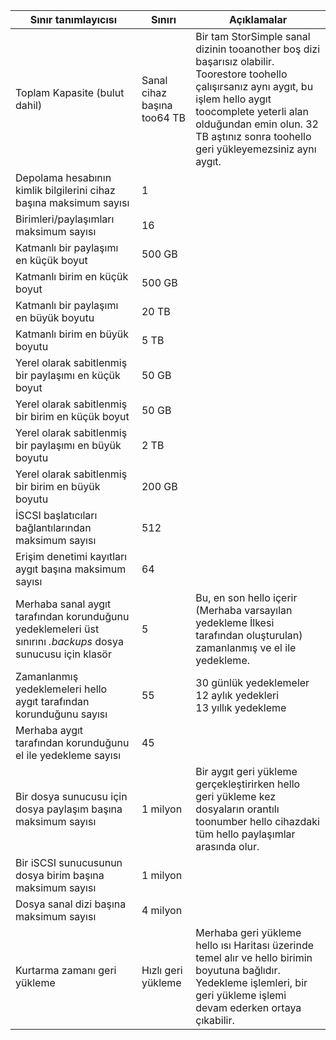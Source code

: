 

| **Sınır tanımlayıcısı** | **Sınırı** | **Açıklamalar** |
| --- | --- | --- |
| Toplam Kapasite (bulut dahil) |Sanal cihaz başına too64 TB |Bir tam StorSimple sanal dizinin tooanother boş dizi başarısız olabilir. Toorestore toohello çalışırsanız aynı aygıt, bu işlem hello aygıt toocomplete yeterli alan olduğundan emin olun. 32 TB aştınız sonra toohello geri yükleyemezsiniz aynı aygıt. |
| Depolama hesabının kimlik bilgilerini cihaz başına maksimum sayısı |1 | |
| Birimleri/paylaşımları maksimum sayısı |16 | |
| Katmanlı bir paylaşımı en küçük boyut |500 GB | |
| Katmanlı birim en küçük boyut |500 GB | |
| Katmanlı bir paylaşımı en büyük boyutu |20 TB | |
| Katmanlı birim en büyük boyutu |5 TB | |
| Yerel olarak sabitlenmiş bir paylaşımı en küçük boyut |50 GB | |
| Yerel olarak sabitlenmiş bir birim en küçük boyut |50 GB | |
| Yerel olarak sabitlenmiş bir paylaşımı en büyük boyutu |2 TB | |
| Yerel olarak sabitlenmiş bir birim en büyük boyutu |200 GB | |
| İSCSI başlatıcıları bağlantılarından maksimum sayısı |512 | |
| Erişim denetimi kayıtları aygıt başına maksimum sayısı |64 | |
| Merhaba sanal aygıt tarafından korunduğunu yedeklemeleri üst sınırını *.backups* dosya sunucusu için klasör |5 |Bu, en son hello içerir (Merhaba varsayılan yedekleme İlkesi tarafından oluşturulan) zamanlanmış ve el ile yedekleme. |
| Zamanlanmış yedeklemeleri hello aygıt tarafından korunduğunu sayısı |55 |30 günlük yedeklemeler<br>12 aylık yedekleri<br>13 yıllık yedekleme |
| Merhaba aygıt tarafından korunduğunu el ile yedekleme sayısı |45 | |
| Bir dosya sunucusu için dosya paylaşım başına maksimum sayısı |1 milyon |Bir aygıt geri yükleme gerçekleştirirken hello geri yükleme kez dosyaların orantılı toonumber hello cihazdaki tüm hello paylaşımlar arasında olur. |
| Bir iSCSI sunucusunun dosya birim başına maksimum sayısı |1 milyon | |
| Dosya sanal dizi başına maksimum sayısı |4 milyon | |
| Kurtarma zamanı geri yükleme |Hızlı geri yükleme |Merhaba geri yükleme hello ısı Haritası üzerinde temel alır ve hello birimin boyutuna bağlıdır.<br>Yedekleme işlemleri, bir geri yükleme işlemi devam ederken ortaya çıkabilir. |

